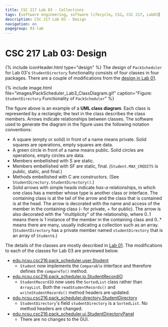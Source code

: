 ```yaml
---
title: CSC 217 Lab 03 - Collections
tags: [software engineering, software lifecycle, CS2, CSC 217, Lab03]
description: CSC 217 Lab 03 - Design
navigation: on
pagegroup: 03-lab
---
```


# CSC 217 Lab 03: Design
{% include iconHeader.html type="design" %}
The design of `PackScheduler` for Lab 03's `StudentDirectory` functionality consists of four classes in four packages.  There are a couple of modifications from the [design in Lab 01](../01-lab/01-lab-design).

{% include image.html file="images/PackScheduler_Lab3_ClassDiagram.gif" caption="Figure: `StudentDirectory` Functionality of `PackScheduler`" %} 

The figure above is an example of a **UML class diagram**. Each class is represented by a rectangle; the text in the class describes the class members. Arrows indicate relationships between classes. The software used to generate the diagram in the figure uses the following notation conventions:

  * A square (empty or solid) in front of a name means private. Solid squares are operations, empty squares are data.
  * A green circle in front of a name means public. Solid circles are operations, empty circles are data.
  * Members embellished with S are static. 
  * Members embellished with SF are static, final. (`Student.MAX_CREDITS` is public, static, and final.)
  * Methods embellished with C are constructors. (See `StudentDirectory.StudentDirectory()`.)
  * Solid arrows with simple heads indicate *has-a* relationships, in which one class has a member whose type is another class or interface. The containing class is at the tail of the arrow and the class that is contained is at the head. The arrow is decorated with the name and access of the member in the containing class (- for private, + for public). The arrow is also decorated with the "multiplicity" of the relationship, where 0..1 means there is 1 instance of the member in the containing class and 0..* means there are many, usually indicating a collection such as an array. (`StudentDirectory` has a private member named `studentDirectory` that is an array of `Student`s.)

The details of the classes are mostly described in [Lab 01](../01-lab/01-lab-design).  The modifications to each of the classes for Lab 03 are previewed below.

  * [edu.ncsu.csc216.pack_scheduler.user.Student](03-lab-student)
     * `Student` now implements the `Comparable` interface and therefore defines the `compareTo()` method.
  * [edu.ncsu.csc216.pack_scheduler.io.StudentRecordIO](03-lab-studentrecordio)
     * `StudentRecordIO` now uses the `SortedList` class rather than `ArrayList`.  Both the `readStudentRecords()` and `writeStudentRecords()` method headers are updated.
  * [edu.ncsu.csc216.pack_scheduler.directory.StudentDirectory](03-lab-studentdirectory)
     * `StudentDirectory`'s field `studentDirectory` is a `SortedList`.  No method headers are changed.
  * [edu.ncsu.csc216.pack_scheduler.ui.StudentDirectoryPanel](03-lab-test)
     * There are no changes to the GUI.

